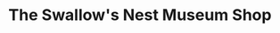 ---
title: "The Swallow's Nest Museum Shop"
url: /santa-fe/the-swallows-nest-museum-shop/
shop: Andenken
---